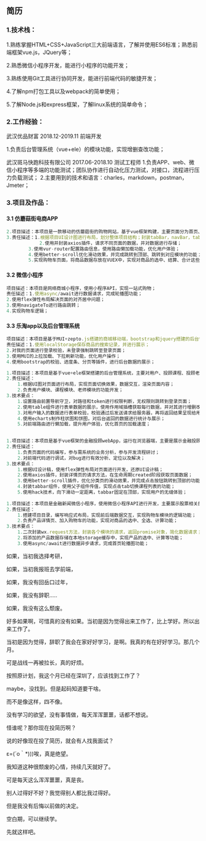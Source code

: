 ## 简历

### 1.技术栈：

1.熟练掌握HTML+CSS+JavaScript三大前端语言，了解并使用ES6标准；熟悉前端框架vue.js，JQuery等；

2.熟悉微信小程序开发，能进行小程序的功能开发；

3.熟练使用Git工具进行协同开发，能进行前端代码的敏捷开发；

4.了解npm打包工具以及webpack的简单使用；

5.了解Node.js和express框架，了解linux系统的简单命令；



### 2.工作经验：

武汉优品财富   2018.12-2019.11   前端开发

1.负责后台管理系统（vue+ele）的模块功能，实现增删查改功能；



武汉斑马快跑科技有限公司  2017.06-2018.10  测试工程师
1.负责APP、web、微信小程序等多端的功能测试；团队协作进行自动化压力测试，对接口，流程进行压力负载测试；
2.主要用到的技术和语言：charles，markdown，postman，Jmeter；



### 3.项目及作品：

#### 3.1 仿蘑菇街电商APP

```js
2.项目描述：本项目是一款移动的仿蘑菇街的购物网站，基于vue框架构建，主要页面分为首页、分类、详情页、购物车、我的页面，完成浏览商品、加入购物车等流程；
3.责任描述：1.根据项目UI设计图进行布局，划分整体项目结构；封装tabBar，navBar，tabControl等组件；
			2.使用并封装axios插件，请求不同页面的数据，并对数据进行存储；
  		3.使用vur-router配置路由信息，使用路由懒加载功能，优化用户体验；
  		4.使用better-scroll优化滑动效果，并完成跳转到顶部、跳转到对应模块的功能；
		5.实现购物车页面，将商品数据存放在VUEX中，实现对商品的选中、结算、合计这些状态的功能；
```

#### 3.2 微信小程序

```js
项目描述：本项目是网络商城小程序，使用小程序API，实现一站式购物；
责任描述：1.使用async/await进行数据请求，完成轮播图功能；
2.使用flex弹性布局解决页面的对齐居中问题；
3.使用navigateTo进行路由跳转；
4.实现购物车逻辑；
```

#### 3.3 乐淘app以及后台管理系统

```js
项目描述：本项目是基于MUI+zepto.js搭建的商城移动端，bootstrap和jquery搭建的后台管理系统；移动端实现token校验并登录，保存历史搜索记录；后台管理系统主要是实现对数据的增删查改，并进行数据校验、分页；
责任描述：1.使用localStorage保存商品的搜索记录，并进行展示；
2.对我的页面进行登录校验，未登录强制跳转至登录页面；
3.使用MUI的上拉加载、下拉刷新功能，优化用户操作；
4.使用bootstrap的校验、进度条、分页等插件，进行后台数据的展示；
```



```js
1.项目描述：本项目是基于vue+ele框架搭建的后台管理系统，主要对用户、投顾课程、投顾老师等模块进行管理；
2.责任描述：
	1.根据UI图对页面进行布局，实现页面切换效果，数据交互，渲染页面内容；
	2.负责用户模块、课程模块、老师模块的功能开发；
3.技术要点： 
	1.设置路由前置导航守卫，对路径和token进行权限判断，无权限则跳转到登录页面；
	2.使用table组件进行表单数据的展示，使用作用域插槽获取每行数据，并对其进行增删改查操作；
	3.对用户输入的数据进行表单校验，校验通过后发送请求给服务器，再将返回结果呈现给用户；
	4.使用echarts制作柱状图和饼图，对后台返回的数据进行统计与展示；
    5.对前端路由进行懒加载，提升用户体验，优化首页的加载速度；
    

1.项目描述：本项目是基于vue框架的金融投顾webApp，运行在浏览器端，主要是展示金融投顾老师、课程详情、课程分类等页面信息；
2.责任描述：
	1.负责页面的代码编写，参与需系统的业务分析，参与开发流程研讨；
    2.对前端代码进行调试，对bug进行有效分析、定位以及解决；
3.技术要点：
	1.根据UI设计稿，使用flex弹性布局对页面进行开发，还原UI设计稿；
	2.使用axios插件，封装详情页的请求方法，在生命周期created阶段获取页面数据；
	3.使用better-scroll插件，优化分类页的滑动效果，并完成点击按钮跳转到顶部的功能；
	4.封装tabbar组件，使用父子组件传值，实现点击tab切换课程列表的功能；
    5.使用hack技术，向下滑动一定距离，tabbar固定在顶部，实现用户的无缝体验；
    
1.项目描述：本项目是金融新闻微信小程序，使用微信小程序API进行开发，主要展示股票相关的新闻、金融产品，可以浏览产品并添加至购物车；
2.责任描述：
	1.搭建项目目录，编写响应式布局，实现前后端数据交互，实现购物车模块的逻辑功能；
    2.负责产品详情页、加入购物车的功能，实现对商品的选中、全选、计算功能；
3.技术要点：
	1.二次封装wx.request方法，封装各个模块的请求，返回promise对象，简化数据请求；
	2.将添加的产品数据存储在本地storage缓存中，实现产品的选中、计算等功能；
    3.使用async/await进行数据异步请求，完成首页轮播图功能；
```





如果，当初我选择考研，

如果，当初我报班去学前端，

如果，我没有回岳口过年，

如果，我没有辞职.....

如果，我没有这么颓废。





好多如果啊，可惜真的没有如果。当初是因为觉得出来工作了，比上学好。所以出来工作了。

当初是因为觉得，辞职了我会在家好好学习，是啊。我真的有在好好学习。那几个月。

可是战线一再被拉长，真的好烦。

按照原计划，我这个月已经在深圳了，应该找到工作了？

maybe，没找到。但是起码知道要干啥。



而不是像这样，四不像。

没有学习的欲望，没有事情做，每天浑浑噩噩，话都不想说。

怪谁呢？那你现在投简历啊？

说的好像现在投了简历，就会有人找我面试？

ε=(´ο｀*)))唉，真是绝望。

我知道这种很颓废的心情，持续几天就好了。

可是每天这么浑浑噩噩，真是丧。



别人过得好不好？我觉得别人都比我过得好。

但是我没有后悔以前做的决定。

空白期，可以继续学。

先就这样吧。







 



 



